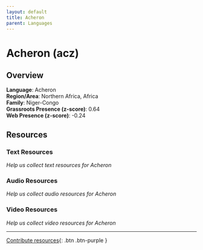 ```yaml
---
layout: default
title: Acheron
parent: Languages
---
```


# Acheron (acz)

## Overview

**Language**: Acheron  
**Region/Area**: Northern Africa, Africa  
**Family**: Niger-Congo  
**Grassroots Presence (z-score)**: 0.64  
**Web Presence (z-score)**: -0.24  

## Resources

### Text Resources
*Help us collect text resources for Acheron*

### Audio Resources
*Help us collect audio resources for Acheron*

### Video Resources
*Help us collect video resources for Acheron*

---

[Contribute resources](https://forms.office.com/e/1SfLJx3u1r){: .btn .btn-purple }
